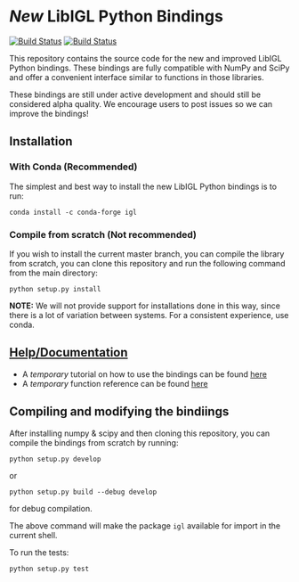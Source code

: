 # *New* LibIGL Python Bindings
[![Build Status](https://travis-ci.com/libigl/libigl-python-bindings.svg?branch=master)](https://travis-ci.com/libigl/libigl-python-bindings)
[![Build Status](https://dev.azure.com/libigl/Libigl/_apis/build/status/libigl.libigl-python-bindings?branchName=master)](https://dev.azure.com/libigl/Libigl/_build/latest?definitionId=1&branchName=master)

This repository contains the source code for the new and improved LibIGL Python bindings. These bindings are fully compatible with NumPy and SciPy and offer a convenient interface similar to functions in those libraries.

These bindings are still under active development and should still be considered alpha quality. We encourage users to post issues so we can improve the bindings!

## Installation

### With Conda (Recommended)
The simplest and best way to install the new LibIGL Python bindings is to run:
```
conda install -c conda-forge igl
```

### Compile from scratch (Not recommended)
If you wish to install the current master branch, you can compile the library from scratch, you can clone this repository and run the following command from the main directory:
```
python setup.py install
```

**NOTE:** We will not provide support for installations done in this way, since there is a lot of variation between systems. For a consistent experience, use conda.

## [Help/Documentation](https://libigl.github.io/libigl-python-bindings/)
* A *temporary* tutorial on how to use the bindings can be found [here](https://libigl.github.io/libigl-python-bindings/tutorials/)
* A *temporary* function reference can be found [here](https://libigl.github.io/libigl-python-bindings/igl_docs/)


## Compiling and modifying the bindiings
After installing numpy & scipy and then cloning this repository, you can compile the bindings from scratch by running:
```
python setup.py develop
```
or
```
python setup.py build --debug develop
```
for debug compilation.

The above command will make the package `igl` available for import in the current shell.

To run the tests:
```
python setup.py test
```




